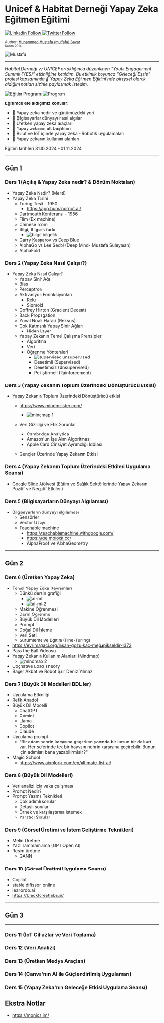 # Unicef & Habitat Derneği Yapay Zeka Eğitmen Eğitimi

  <a class="header-badge" target="_blank" href="https://www.linkedin.com/in/muffafa/">
    <img alt= "Linkedin Follow" src="https://img.shields.io/badge/style--5eba00.svg?label=LinkedIn&logo=linkedin&style=social">
  </a>
  <a class="header-badge" target="_blank" href="https://twitter.com/muffafa">
    <img alt="Twitter Follow" src="https://img.shields.io/twitter/follow/muffafa?style=social">
  </a>

  <sub>Author:
    <a href="https://linktr.ee/muffafa" target="_blank">Muhammed Mustafa (muffafa) Savar</a><br>
    <small> Kasım 2024</small>
  </sub>

  ![Mustafa](<images/Mustafa_Header.png>)

---

*Habitat Derneği ve UNICEF ortaklığında düzenlenen "Youth Engagement Summit (YES)" etkinliğine katıldım. Bu etkinlik boyunca "Geleceği Eşitle" projesi kapsamında 🤖 Yapay Zeka Eğitmen Eğitimi'nde bireysel olarak aldığım notları sizinle paylaşmak istedim.*

![Eğitim Programı](<images/habitat.jpeg>)
![Program](<images/program.jpeg>)

**Eğitimde ele aldığımız konular:**

- 🔹 Yapay zeka nedir ve günümüzdeki yeri
- 🔹 Bilgisayarlar dünyayı nasıl algılar
- 🔹 Üretken yapay zeka araçları
- 🔹 Yapay zekanın alt başlıkları
- 🔹 Bulut ve IoT içinde yapay zeka - Robotik uygulamaları
- 🔹 Yapay zekanın kullanım alanları

Eğitim tarihleri 31.10.2024 - 01.11.2024

---

## Gün 1

### Ders 1 (Açılış & Yapay Zeka nedir? &  Dönüm Noktalan)

- Yapay Zeka Nedir? (Menti)
- Yapay Zeka Tarihi
  - Turing Testi - 1950
    - <https://app.humanornot.ai/>
  - Dartmouth Konferansı - 1956
  - Flim (Ex machine)
  - Chinese room
  - Bilgi, Bilgelik farkı
    - ![bilge bilgelik](images/wisdom-knowledge-information-data.jpg)
  - Garry Kasparov vs Deep Blue
  - AlphaGo vs Lee Sedol (Deep Mind- Mustafa Suleyman)
  - AlphaFold

### Ders 2 (Yapay Zeka Nasıl Çalışır?)

- Yapay Zeka Nasıl Çalışır?
  - Yapay Sinir Ağı
  - Bias
  - Perceptron
  - Aktivasyon Fonnksiyonları
    - Relu
    - Sigmoid
  - Goffrey Hinton (Gradient Decent)
  - Back Propagation
  - Yuval Noah Harari (Neksus)
  - Çok Katmanlı Yapay Sinir Ağları
    - Hiden Layer
  - Yapay Zekanın Temel Çalışma Prensipleri
    - Algoritma
    - Veri
    - Öğrenme Yöntemleri
      - ![supervised unsupervised](images/supervised-unsupervised.jpeg)
      - Denetimli (Supervised)
      - Denetimsiz (Unsupervised)
      - Pekiştirmeli (Rainforcement)

### Ders 3 (Yapay Zekanın Toplum Üzerindeki Dönüştürücü Etkisi)

- Yapay Zekanın Toplum Üzerindeki Dönüştürücü etkisi
  - <https://www.mindmeister.com/>
    - ![mindmap 1](<images/mindmap1.jpeg>)

  - Veri Gizliliği ve Etik Sorunlar
    - Cambridge Analytica
    - Amazon'un İşe Alım Algoritması
    - Apple Card Cinsiyet Ayrımclığı İddiası
  - Gençler Üzerinde Yapay Zekanın Etkisi

### Ders 4 (Yapay Zekanın Toplum Üzerindeki Etkileri Uygulama Seansı)

- Google Slide Atölyesi (Eğtim ve Sağlık Sektörlerinde Yapay Zekanın Pozitif ve Negatif Etkileri)

### Ders 5 (Bilgisayarların Dünyayı Algılaması)

- Bilgisayarların dünyayı algılaması
  - Sensörler
  - Vector Uzayı
  - Teachable machine
    - <https://teachablemachine.withgoogle.com/>
    - <https://ide.mblock.cc/>
    - AlphaProof ve AlphaGeometry

---

## Gün 2

### Ders 6 (Üretken Yapay Zeka)

- Temel Yapay Zeka Kavramları
  - Dünkü dersin grafiği:
    - ![ai-ml](images/ai-ml-nn-dl.jpeg)
    - ![ai-ml-2](images/ai-ml-dl-s-u-r.jpeg)
  - Makine Öğrenmesi
  - Derin Öğrenme
  - Büyük Dil Modelleri
  - Prompt
  - Doğal Dil İşleme
  - Veri Seti
  - Sürümleme ve Eğitim (Fine-Tuning)
- <https://evrimagaci.org/insan-gozu-kac-megapikseldir-1373>
- Pass the Ball Videosu
- Yapay Zekanın Kullanım Alanları (Mindmap)
  - ![mindmap 2](<images/mindmap2.jpeg>)
- Cognative Load Theory
- Bager Akbat ve Robot Şair Deniz Yılmaz

### Ders 7 (Büyük Dil Modelleri BDL'ler)

- Uygulama Etkinliği
- Refik Anadol
- Büyük Dil Modelli
  - ChatGPT
  - Gemini
  - Llama
  - Copilot
  - Claude
- Uygulama prompt
  - "Bir adam nehrin karşısına geçerken yanında bir koyun bir de kurt var. Her seferinde tek bir hayvanı nehrin karşısına geçirebilir. Bunun için adımları  bana yazabilirmisin?"
- Magic School
  - <https://www.aixploria.com/en/ultimate-list-ai/>

### Ders 8 (Büyük Dil Modelleri)

- Veri analizi için vaka çalışması
- Prompt Nedir?
- Prompt Yazma Teknikleri
  - Çok adımlı sorular
  - Detaylı sorular
  - Örnek ve karşılaştırma istemek
  - Yaratıcı Sorular

### Ders 9 (Görsel Üretimi ve İstem Geliştirme Teknikleri)

- Metin Üretme
- Yazı Tammamlama (GPT Open AI)
- Resim üretme
  - GANN

### Ders 10 (Görsel Üretimi Uygulama Seansı)

- Copilot
- stable difisson online
- leanordo.ai
- <https://blackforestlabs.ai/>

---

## Gün 3

---

### Ders 11 (IoT Cihazlar ve Veri Toplama)

### Ders 12 (Veri Analizi)

### Ders 13 (Üretken Medya Araçları)

### Ders 14 (Canva'nın AI ile Güçlendirilmiş Uygulamarı)

### Ders 15 (Yapay Zeka'nın Geleceğe Etkisi Uygulama Seansı)

## Ekstra Notlar

- <https://monica.im/>
